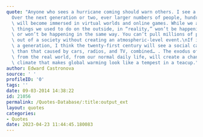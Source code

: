 ```yaml
---
quote: "Anyone who sees a hurricane coming should warn others. I see a hurricane coming.\n\
  Over the next generation or two, ever larger numbers of people, hundreds of millions,\
  \ will become immersed in virtual worlds and online games. While we are playing,\
  \ things we used to do on the outside, in “reality,” won’t be happening anymore,\
  \ or won’t be happening in the same way. You can’t pull millions of person-hours\
  \ out of a society without creating an atmospheric-level event.\nIf it happens in\
  \ a generation, I think the twenty-first century will see a social cataclysm larger\
  \ than that caused by cars, radios, and TV, combined… . The exodus of these people\
  \ from the real world, from our normal daily life, will create a change in social\
  \ climate that makes global warming look like a tempest in a teacup."
author: Edward Castronova
source: ' '
profileID: '0'
tags: ''
date: 09-03-2014 14:38:22
id: 21056
permalink: /Quotes-Database/:title:output_ext
layout: quotes
categories:
- Quotes
date: 2023-04-23 11:44:45.180083
---
```

